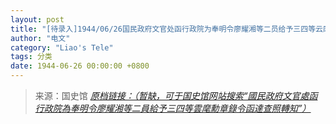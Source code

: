 ```yaml
---
layout: post
title: "[待录入]1944/06/26国民政府文官处函行政院为奉明令廖耀湘等二员给予三四等云麾勋章录令函达查照转知"
author: "电文"
category: "Liao's Tele"
tags: 分类
date: 1944-06-26 00:00:00 +0800
---
```

> 来源：国史馆 [*原档链接：（暂缺，可于国史馆网站搜索“國民政府文官處函行政院為奉明令廖耀湘等二員給予三四等雲麾勳章錄令函達查照轉知”）*]()
